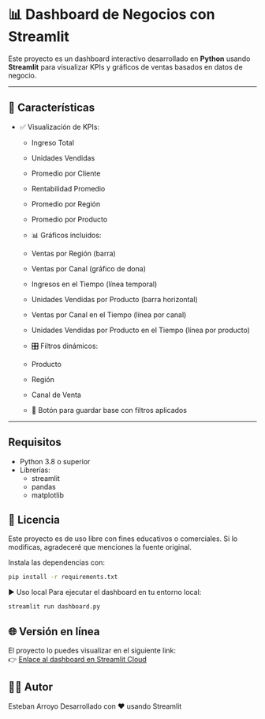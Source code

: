 # 📊 Dashboard de Negocios con Streamlit

Este proyecto es un dashboard interactivo desarrollado en **Python** usando **Streamlit** para visualizar KPIs y gráficos de ventas basados en datos de negocio.

---

## 🚀 Características

- ✅ Visualización de KPIs:
  - Ingreso Total
  - Unidades Vendidas
  - Promedio por Cliente
  - Rentabilidad Promedio
  - Promedio por Región
  - Promedio por Producto

  - 📊 Gráficos incluidos:
  - Ventas por Región (barra)
  - Ventas por Canal (gráfico de dona)
  - Ingresos en el Tiempo (línea temporal)
  - Unidades Vendidas por Producto (barra horizontal)
  - Ventas por Canal en el Tiempo (línea por canal)
  - Unidades Vendidas por Producto en el Tiempo (línea por producto)

  - 🎛️ Filtros dinámicos:
  - Producto
  - Región
  - Canal de Venta

  -  💾 Botón para guardar base con filtros aplicados


---

## Requisitos

- Python 3.8 o superior
- Librerías:
  - streamlit
  - pandas
  - matplotlib

## 📄 Licencia

Este proyecto es de uso libre con fines educativos o comerciales. Si lo modificas, agradeceré que menciones la fuente original.






Instala las dependencias con:

```bash
pip install -r requirements.txt
```

▶️ Uso local
Para ejecutar el dashboard en tu entorno local:

```bash
streamlit run dashboard.py
```

## 🌐 Versión en línea

El proyecto lo puedes visualizar en el siguiente link:  
👉 [Enlace al dashboard en Streamlit Cloud](AQUÍ_VA_TU_ENLACE)


## 👨‍💻 Autor

Esteban Arroyo
Desarrollado con ❤️ usando Streamlit


